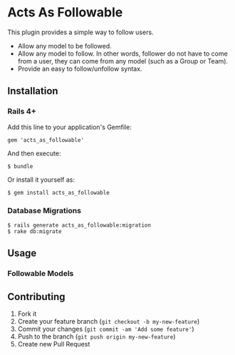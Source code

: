 # Acts As Followable

This plugin provides a simple way to follow users.

- Allow any model to be followed.
- Allow any model to follow. In other words, follower do not have to come from a user, they can come from any model (such as a Group or Team).
- Provide an easy to follow/unfollow syntax.

## Installation

### Rails 4+

Add this line to your application's Gemfile:

    gem 'acts_as_followable'

And then execute:

    $ bundle

Or install it yourself as:

    $ gem install acts_as_followable

### Database Migrations

    $ rails generate acts_as_followable:migration
    $ rake db:migrate

## Usage

### Followable Models


## Contributing

1. Fork it
2. Create your feature branch (`git checkout -b my-new-feature`)
3. Commit your changes (`git commit -am 'Add some feature'`)
4. Push to the branch (`git push origin my-new-feature`)
5. Create new Pull Request
